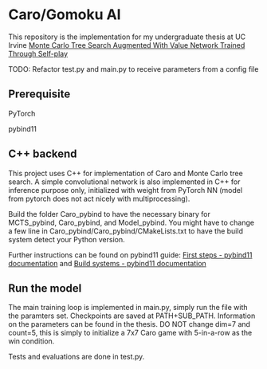 # Caro/Gomoku AI
This repository is the implementation for my undergraduate thesis at UC Irvine [Monte Carlo Tree Search Augmented With Value Network Trained Through Self-play](https://drive.google.com/file/d/1KzxVA_FaIo3cIZj_xTPBiyM2Khbb2Sao/view)

TODO: Refactor test.py and main.py to receive parameters from a config file

## Prerequisite
PyTorch

pybind11

## C++ backend
This project uses C++ for implementation of Caro and Monte Carlo tree search. A simple convolutional network is also implemented in C++ for inference purpose only, initialized with weight from PyTorch NN (model from pytorch does not act nicely with multiprocessing).

Build the folder Caro_pybind to have the necessary binary for MCTS_pybind, Caro_pybind, and Model_pybind. You might have to change a few line in Caro_pybind/Caro_pybind/CMakeLists.txt to have the build system detect your Python version.

Further instructions can be found on pybind11 guide: [First steps - pybind11 documentation](https://pybind11.readthedocs.io/en/stable/basics.html) and [Build systems - pybind11 documentation](https://pybind11.readthedocs.io/en/stable/compiling.html)

## Run the model
The main training loop is implemented in main.py, simply run the file with the paramters set. Checkpoints are saved at PATH+SUB_PATH. Information on the parameters can be found in the thesis. DO NOT change dim=7 and count=5, this is simply to initialize a 7x7 Caro game with 5-in-a-row as the win condition.

Tests and evaluations are done in test.py.
